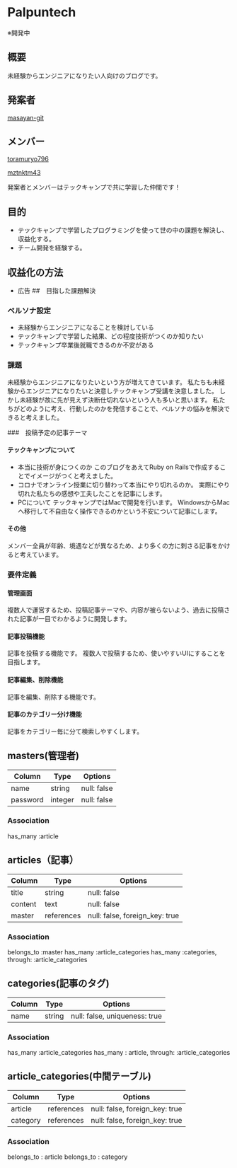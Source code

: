 # Palpuntech
※開発中
## 概要
未経験からエンジニアになりたい人向けのブログです。

## 発案者
[masayan-git](https://github.com/masayan-git/ "masayan-git")
## メンバー
[toramuryo796](https://github.com/toramuryo796/ "toramuryo796")

[mztnktm43](https://github.com/mztnktm43/ "mztnktm43")

発案者とメンバーはテックキャンプで共に学習した仲間です！

## 目的
- テックキャンプで学習したプログラミングを使って世の中の課題を解決し、収益化する。
- チーム開発を経験する。
## 収益化の方法
- 広告
##　目指した課題解決
### ペルソナ設定
- 未経験からエンジニアになることを検討している
- テックキャンプで学習した結果、どの程度技術がつくのか知りたい
- テックキャンプ卒業後就職できるのか不安がある

### 課題
未経験からエンジニアになりたいという方が増えてきています。
私たちも未経験からエンジニアになりたいと決意しテックキャンプ受講を決意しました。
しかし未経験が故に先が見えず決断仕切れないという人も多いと思います。
私たちがどのように考え、行動したのかを発信することで、ペルソナの悩みを解決できると考えました。

###　投稿予定の記事テーマ
#### テックキャンプについて
- 本当に技術が身につくのか
このブログをあえてRuby on Railsで作成することでイメージがつくと考えました。
- コロナでオンライン授業に切り替わって本当にやり切れるのか。
実際にやり切れた私たちの感想や工夫したことを記事にします。
- PCについて
テックキャンプではMacで開発を行います。
WindowsからMacへ移行して不自由なく操作できるのかという不安について記事にします。
#### その他
メンバー全員が年齢、境遇などが異なるため、より多くの方に刺さる記事をかけると考えています。

### 要件定義
#### 管理画面
複数人で運営するため、投稿記事テーマや、内容が被らないよう、過去に投稿された記事が一目でわかるように開発します。
#### 記事投稿機能
記事を投稿する機能です。
複数人で投稿するため、使いやすいUIにすることを目指します。
#### 記事編集、削除機能
記事を編集、削除する機能です。
#### 記事のカテゴリー分け機能
記事をカテゴリー毎に分て検索しやすくします。




## masters(管理者)

| Column   |Type    | Options     |
| -------- |------- | ----------- |
| name     |string  | null: false |
| password |integer | null: false |

### Association
has_many :article

## articles（記事）

| Column       | Type        | Options                        |
| ------------ | ----------- | ------------------------------ |
| title        | string      | null: false                    |
| content      | text        | null: false                    |
| master       | references  | null: false, foreign_key: true |

### Association
belongs_to :master
has_many :article_categories
has_many :categories, through: :article_categories

## categories(記事のタグ)

| Column       | Type      | Options                       |
| ------------ | --------- | ----------------------------- |
| name         | string    | null: false, uniqueness: true |

### Association
has_many :article_categories
has_many : article, through: :article_categories

## article_categories(中間テーブル)

| Column   | Type       | Options                        |
| -------- | ---------  | -----------------------------  |
| article  | references | null: false, foreign_key: true |
| category      | references | null: false, foreign_key: true |

### Association
belongs_to : article
belongs_to : category

